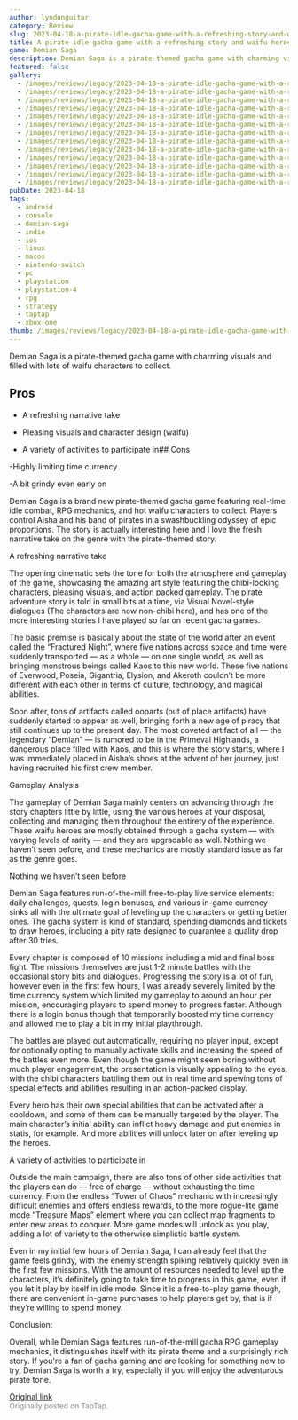 ```yaml
---
author: lyndonguitar
category: Review
slug: 2023-04-18-a-pirate-idle-gacha-game-with-a-refreshing-story-and-waifu-heroes-full-review-demian-s
title: A pirate idle gacha game with a refreshing story and waifu heroes | Full Review - Demian Saga
game: Demian Saga
description: Demian Saga is a pirate-themed gacha game with charming visuals and filled with lots of  waifu characters to collect.
featured: false
gallery:
  - /images/reviews/legacy/2023-04-18-a-pirate-idle-gacha-game-with-a-refreshing-story-and-waifu-heroes--full-review---demian-s-0.avif
  - /images/reviews/legacy/2023-04-18-a-pirate-idle-gacha-game-with-a-refreshing-story-and-waifu-heroes--full-review---demian-s-1.avif
  - /images/reviews/legacy/2023-04-18-a-pirate-idle-gacha-game-with-a-refreshing-story-and-waifu-heroes--full-review---demian-s-2.avif
  - /images/reviews/legacy/2023-04-18-a-pirate-idle-gacha-game-with-a-refreshing-story-and-waifu-heroes--full-review---demian-s-3.avif
  - /images/reviews/legacy/2023-04-18-a-pirate-idle-gacha-game-with-a-refreshing-story-and-waifu-heroes--full-review---demian-s-4.avif
  - /images/reviews/legacy/2023-04-18-a-pirate-idle-gacha-game-with-a-refreshing-story-and-waifu-heroes--full-review---demian-s-5.avif
  - /images/reviews/legacy/2023-04-18-a-pirate-idle-gacha-game-with-a-refreshing-story-and-waifu-heroes--full-review---demian-s-6.avif
  - /images/reviews/legacy/2023-04-18-a-pirate-idle-gacha-game-with-a-refreshing-story-and-waifu-heroes--full-review---demian-s-7.avif
  - /images/reviews/legacy/2023-04-18-a-pirate-idle-gacha-game-with-a-refreshing-story-and-waifu-heroes--full-review---demian-s-8.avif
  - /images/reviews/legacy/2023-04-18-a-pirate-idle-gacha-game-with-a-refreshing-story-and-waifu-heroes--full-review---demian-s-9.avif
  - /images/reviews/legacy/2023-04-18-a-pirate-idle-gacha-game-with-a-refreshing-story-and-waifu-heroes--full-review---demian-s-10.avif
  - /images/reviews/legacy/2023-04-18-a-pirate-idle-gacha-game-with-a-refreshing-story-and-waifu-heroes--full-review---demian-s-11.avif
  - /images/reviews/legacy/2023-04-18-a-pirate-idle-gacha-game-with-a-refreshing-story-and-waifu-heroes--full-review---demian-s-12.avif
pubDate: 2023-04-18
tags:
  - android
  - console
  - demian-saga
  - indie
  - ios
  - linux
  - macos
  - nintendo-switch
  - pc
  - playstation
  - playstation-4
  - rpg
  - strategy
  - taptap
  - xbox-one
thumb: /images/reviews/legacy/2023-04-18-a-pirate-idle-gacha-game-with-a-refreshing-story-and-waifu-heroes--full-review---demian-s-0.avif
---
```


Demian Saga is a pirate-themed gacha game with charming visuals and filled with lots of  waifu characters to collect.




## Pros



- A refreshing narrative take


- Pleasing visuals and character design (waifu)


- A variety of activities to participate in## Cons


-Highly limiting time currency

-A bit grindy even early on

Demian Saga is a brand new pirate-themed gacha game featuring real-time idle combat, RPG mechanics, and hot waifu characters to collect. Players control Aisha and his band of pirates in a swashbuckling odyssey of epic proportions. The story is actually interesting here and I love the fresh narrative take on the genre with the pirate-themed story.

A refreshing narrative take

The opening cinematic sets the tone for both the atmosphere and gameplay of the game, showcasing the amazing art style featuring the chibi-looking characters, pleasing visuals, and action packed gameplay. The pirate adventure story is told in small bits at a time, via Visual Novel-style dialogues (The characters are now non-chibi here), and has one of the more interesting stories I have played so far on recent gacha games.

The basic premise is basically about the state of the world after an event called the “Fractured Night”, where five nations across space and time were suddenly transported — as a whole — on one single world, as well as bringing monstrous beings called Kaos to this new world. These five nations of Everwood, Poseia, Gigantria, Elysion, and Akeroth couldn’t be more different with each other in terms of culture, technology, and magical abilities.

Soon after, tons of artifacts called ooparts (out of place artifacts) have suddenly started to appear as well, bringing forth a new age of piracy that still continues up to the present day. The most coveted artifact of all — the legendary “Demian” — is rumored to be in the Primeval Highlands, a dangerous place filled with Kaos, and this is where the story starts, where I was immediately placed in Aisha’s shoes at the advent of her journey, just having recruited his first crew member.

Gameplay Analysis

The gameplay of Demian Saga mainly centers on advancing through the story chapters little by little, using the various heroes at your disposal, collecting and managing them throughout the entirety of the experience. These waifu heroes are mostly obtained through a gacha system — with varying levels of rarity — and they are upgradable as well. Nothing we haven’t seen before, and these mechanics are mostly standard issue as far as the genre goes.

Nothing we haven’t seen before

Demian Saga features run-of-the-mill free-to-play live service elements: daily challenges, quests, login bonuses, and various in-game currency sinks all with the ultimate goal of leveling up the characters or getting better ones. The gacha system is kind of standard, spending diamonds and tickets to draw heroes, including a pity rate designed to guarantee a quality drop after 30 tries.

Every chapter is composed of 10 missions including a mid and final boss fight. The missions themselves are just 1-2 minute battles with the occasional story bits and dialogues. Progressing the story is a lot of fun, however even in the first few hours, I was already severely limited by the time currency system which limited my gameplay to around an hour per mission, encouraging players to spend money to progress faster. Although there is a login bonus though that temporarily boosted my time currency and allowed me to play a bit in my initial playthrough.

The battles are played out automatically, requiring no player input, except for optionally opting to manually activate skills and increasing the speed of the battles even more. Even though the game might seem boring without much player engagement, the presentation is visually appealing to the eyes, with the chibi characters battling them out in real time and spewing tons of special effects and abilities resulting in an action-packed display.

Every hero has their own special abilities that can be activated after a cooldown, and some of them can be manually targeted by the player. The main character’s initial ability can inflict heavy damage and put enemies in statis, for example. And more abilities will unlock later on after leveling up the heroes.

A variety of activities to participate in

Outside the main campaign, there are also tons of other side activities that the players can do — free of charge — without exhausting the time currency. From the endless “Tower of Chaos” mechanic with increasingly difficult enemies and offers endless rewards, to the more rogue-lite game mode “Treasure Maps” element where you can collect map fragments to enter new areas to conquer. More game modes will unlock as you play, adding a lot of variety to the otherwise simplistic battle system.

Even in my initial few hours of Demian Saga, I can already feel that the game feels grindy, with the enemy strength spiking relatively quickly even in the first few missions. With the amount of resources needed to level up the characters, it’s definitely going to take time to progress in this game, even if you let it play by itself in idle mode. Since it is a free-to-play game though, there are convenient in-game purchases to help players get by, that is if they’re willing to spend money.

Conclusion:

Overall, while Demian Saga features run-of-the-mill gacha RPG gameplay mechanics, it distinguishes itself with its pirate theme and a surprisingly rich story. If you're a fan of gacha gaming and are looking for something new to try, Demian Saga is worth a try, especially if you will enjoy the adventurous pirate tone.

[Original link](https://www.taptap.io/post/5158604)<br><span style="font-size: 0.95em; color: #888;">Originally posted on TapTap.</span>